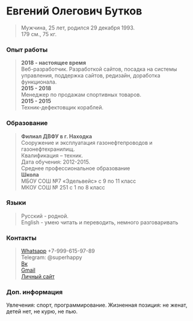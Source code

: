 # Евгений Олегович Бутков
>Мужчина, 25 лет, родился 29 декабря 1993.  
>179 см., 75 кг.

### Опыт работы   
>**2018 - настоящее время**   
>Веб-разработчик. Разработкой сайтов, посадка на системы управления, поддержка сайтов, редизайн, доработка функционала.    
>**2015 - 2018**   
>Менеджер по продажам спортивных товаров.     
>**2015 - 2015**   
>Техник-дефектовщик кораблей.   

### Образование   
>**Филиал ДВФУ в г. Находка**   
>Сооружение и эксплуатация газонефтепроводов и газонефтехранилищ.   
>Квалификация – техник.   
>Дата обучения: 2012-2015.   
>Среднее профессиональное образование   
>**Школа**   
>МБОУ СОШ №7 «Эдельвейс» с 9 по 11 класс   
>МКОУ СОШ № 251 с 1 по 8 класс   

### Языки 
>Русский - родной.  
>English - умею читать и переводить, немного разговаривать

### Контакты 
>[Whatsapp](https://wa.me/79996159789) +7-999-615-97-89  
>Telegram: @superhappy  
>[Вк](https://vk.com/eugenefromrus)  
>[Gmail](mailto:eugenefromrus@gmail.com)  
>[Личный сайт](https://www.webdiller.ru/)  

### Доп. информация
Увлечения: спорт, программирование.
Жизненная позиция: не женат, детей нет, не курю, не пью.
